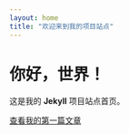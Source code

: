 ```yaml
---
layout: home
title: "欢迎来到我的项目站点"
---
```


# 你好，世界！

这是我的 **Jekyll** 项目站点首页。

[查看我的第一篇文章](/2023/10/27/welcome.html)
